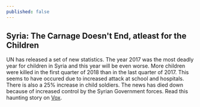 ```yaml
---
published: false
---
```

## Syria: The Carnage Doesn't End, atleast for the Children

UN has released a set of new statistics. The year 2017 was the most deadly year for children in Syria and this year will be even worse. More children were killed in the first quarter of 2018 than in the last quarter of 2017. This seems to have occured due to increased attack at school and hospitals. There is also a 25% increase in child soldiers. The news has died down because of increased control by the Syrian Government forces. Read this haunting story on [Vox](https://www.vox.com/2018/7/27/17621852/syria-children-war-killed-injured).
